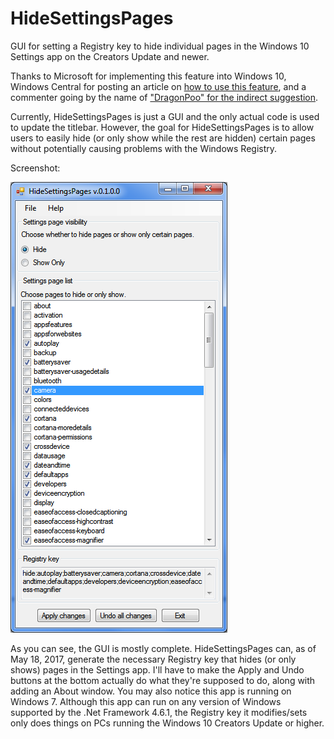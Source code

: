 # HideSettingsPages
GUI for setting a Registry key to hide individual pages in the Windows 10 Settings app on the Creators Update and newer.


Thanks to Microsoft for implementing this feature into Windows 10, Windows Central for posting an article on [how to use this feature](http://www.windowscentral.com/how-hide-settings-pages-windows-10-creators-update), and a commenter going by the name of ["DragonPoo" for the indirect suggestion](http://www.windowscentral.com/how-hide-settings-pages-windows-10-creators-update#comment-2761513).

Currently, HideSettingsPages is just a GUI and the only actual code is used to update the titlebar. However, the goal for HideSettingsPages is to allow users to easily hide (or only show while the rest are hidden) certain pages without potentially causing problems with the Windows Registry.


Screenshot:

![](/docs/images/HideSettingsPages-computes_registry_key-screenshot.png?raw=true)

As you can see, the GUI is mostly complete. HideSettingsPages can, as of May 18, 2017, generate the necessary Registry key that hides (or only shows) pages in the Settings app. I'll have to make the Apply and Undo buttons at the bottom actually do what they're supposed to do, along with adding an About window. You may also notice this app is running on Windows 7. Although this app can run on any version of Windows supported by the .Net Framework 4.6.1, the Registry key it modifies/sets only does things on PCs running the Windows 10 Creators Update or higher.